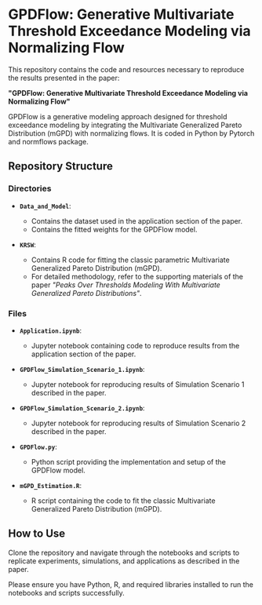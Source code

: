 # GPDFlow: Generative Multivariate Threshold Exceedance Modeling via Normalizing Flow

This repository contains the code and resources necessary to reproduce the results presented in the paper:

**"GPDFlow: Generative Multivariate Threshold Exceedance Modeling via Normalizing Flow"**

GPDFlow is a generative modeling approach designed for threshold exceedance modeling by integrating the Multivariate Generalized Pareto Distribution (mGPD) with normalizing flows. It is coded in Python by Pytorch and normflows package.

## Repository Structure

### Directories

- **`Data_and_Model`**:
  - Contains the dataset used in the application section of the paper.
  - Contains the fitted weights for the GPDFlow model.

- **`KRSW`**:
  - Contains R code for fitting the classic parametric Multivariate Generalized Pareto Distribution (mGPD).
  - For detailed methodology, refer to the supporting materials of the paper *"Peaks Over Thresholds Modeling With Multivariate Generalized Pareto Distributions"*.

### Files

- **`Application.ipynb`**:
  - Jupyter notebook containing code to reproduce results from the application section of the paper.

- **`GPDFlow_Simulation_Scenario_1.ipynb`**:
  - Jupyter notebook for reproducing results of Simulation Scenario 1 described in the paper.

- **`GPDFlow_Simulation_Scenario_2.ipynb`**:
  - Jupyter notebook for reproducing results of Simulation Scenario 2 described in the paper.

- **`GPDFlow.py`**:
  - Python script providing the implementation and setup of the GPDFlow model.

- **`mGPD_Estimation.R`**:
  - R script containing the code to fit the classic Multivariate Generalized Pareto Distribution (mGPD).

## How to Use

Clone the repository and navigate through the notebooks and scripts to replicate experiments, simulations, and applications as described in the paper.

Please ensure you have Python, R, and required libraries installed to run the notebooks and scripts successfully.


